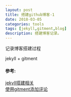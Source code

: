 ```yaml
---
layout: post
title: 搭建github博客-1
date: 2018-03-05
categories: tools
tags: [jekyll,gitment,blog]
description: 搭建博客记录。
---
```


记录博客搭建过程

jekyll + gitment
#### 参考:     
[jekyll搭建相关](http://www.cnfeat.com/blog/2014/05/11/how-to-build-a-blog/
)   
[使用gitment添加评论](http://ihtc.cc/2018/02/25/2018-02-25%20_Gitment%E8%AF%84%E8%AE%BA%E5%8A%9F%E8%83%BD%E6%8E%A5%E5%85%A5%E8%B8%A9%E5%9D%91%E6%95%99%E7%A8%8B/
)











